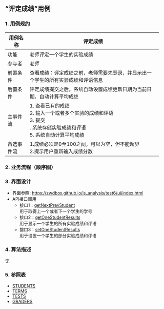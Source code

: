 ## “评定成绩”用例

### 1. 用例规约

用例名称 | 评定成绩
---|---
功能 | 老师评定一个学生的实验成绩
参与者 | 老师
前置条件 | 查看成绩：评定成绩之前，老师需要先登录，并显示出一个学生的所有实验成绩和评语信息
后置条件 | 评定成绩提交之后，系统自动设置成绩更新日期为当前日期，自动计算平均成绩
主事件流 | 1. 查看已有的成绩 <br> 2. 输入一个或者多个实验的成绩和评语 <br>3. 提交 <br>. 系统存储实验成绩和评语<br>5. 系统自动计算平均成绩
备选事件流 | 1.成绩必须是0至100之间，可以为空，但不能超界 <br>2.提示用户重新输入成绩分数

### 2. 业务流程（顺序图）

### 3. 界面设计
- 界面参照: https://zwdbox.github.io/is_analysis/test6/ui/index.html
- API接口调用
    - 接口1：[getNextPrevStudent](https://note.youdao.com/) <br> 用于取得上一个或者下一个学生的学号
    - 接口2：[getOneStudentResults](https://note.youdao.com/) <br> 用于显示一个学生的所有实验成绩和评语
    - 接口3：[setOneStudentResults](https://note.youdao.com/) <br> 用于设置一个学生的部分实验成绩和评语

### 4. 算法描述

无

### 5. 参照表
- [STUDENTS](https://note.youdao.com/)
- [TERMS](https://note.youdao.com/)
- [TESTS](https://note.youdao.com/)
- [GRADERS](https://note.youdao.com/)